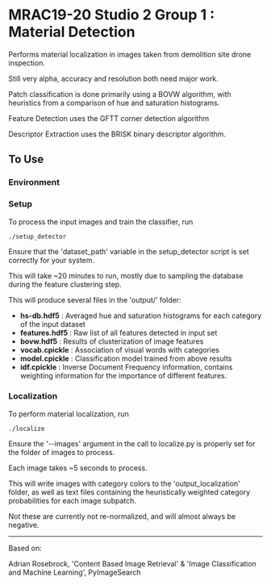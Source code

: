 MRAC19-20 Studio 2 Group 1 : Material Detection
===============================================

Performs material localization in images taken from demolition site drone inspection. 

Still very alpha, accuracy and resolution both need major work.

Patch classification is done primarily using a BOVW algorithm, with heuristics from a comparison of hue and saturation histograms.

Feature Detection uses the GFTT corner detection algorithm

Descriptor Extraction uses the BRISK binary descriptor algorithm. 


To Use
------

### Environment



### Setup

To process the input images and train the classifier, run

`./setup_detector`

Ensure that the 'dataset\_path' variable in the setup_detector script is set correctly for your system. 

This will take ~20 minutes to run, mostly due to sampling the database during the feature clustering step.

This will produce several files in the 'output/' folder: 

- **hs-db.hdf5** : Averaged hue and saturation histograms for each category of the input dataset
- **features.hdf5** : Raw list of all features detected in input set
- **bovw.hdf5** : Results of clusterization of image features
- **vocab.cpickle** : Association of visual words with categories
- **model.cpickle** : Classification model trained from above results
- **idf.cpickle** : Inverse Document Frequency information, contains weighting information for the importance of different features. 

### Localization

To perform material localization, run 

`./localize`
 
Ensure the '--images' argument in the call to localize.py is properly set for the folder of images to process. 

Each image takes ~5 seconds to process. 

This will write images with category colors to the 'output_localization' folder, as well as text files containing the heuristically weighted category probabilities for each image subpatch. 

Not these are currently not re-normalized, and will almost always be negative. 

---

Based on:

Adrian Rosebrock, 'Content Based Image Retrieval' & 'Image Classification and Machine Learning', PyImageSearch